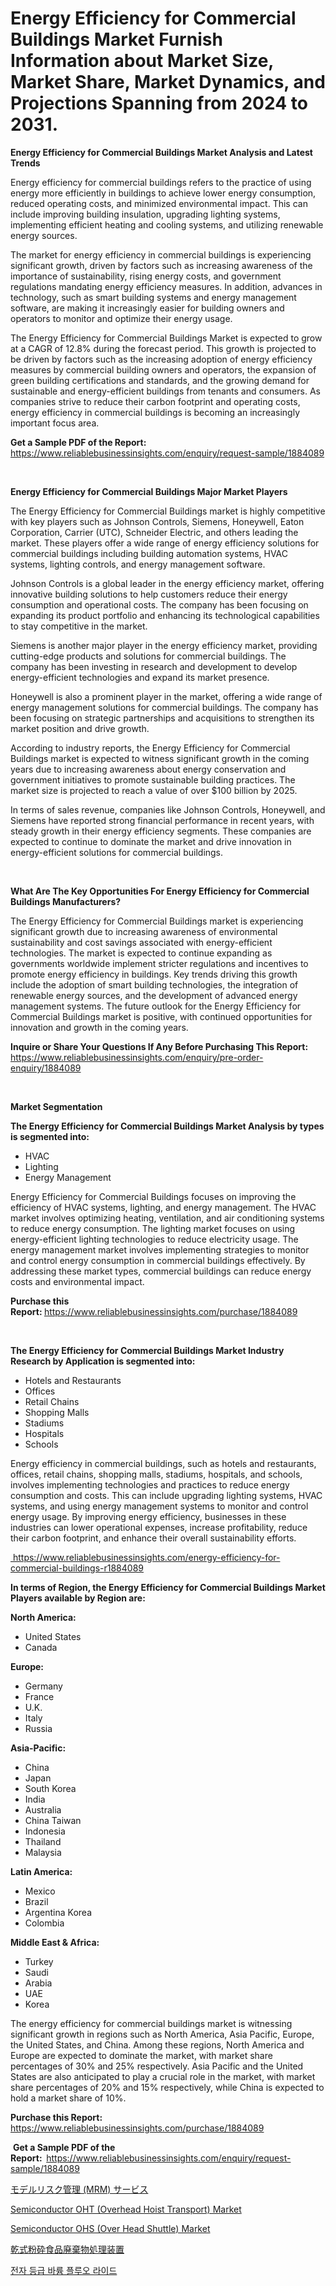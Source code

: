 <p><h1>Energy Efficiency for Commercial Buildings Market Furnish Information about Market Size, Market Share, Market Dynamics, and Projections Spanning from 2024 to 2031.</h1></p><p><strong>Energy Efficiency for Commercial Buildings Market Analysis and Latest Trends</strong></p>
<p><p>Energy efficiency for commercial buildings refers to the practice of using energy more efficiently in buildings to achieve lower energy consumption, reduced operating costs, and minimized environmental impact. This can include improving building insulation, upgrading lighting systems, implementing efficient heating and cooling systems, and utilizing renewable energy sources.</p><p>The market for energy efficiency in commercial buildings is experiencing significant growth, driven by factors such as increasing awareness of the importance of sustainability, rising energy costs, and government regulations mandating energy efficiency measures. In addition, advances in technology, such as smart building systems and energy management software, are making it increasingly easier for building owners and operators to monitor and optimize their energy usage.</p><p>The Energy Efficiency for Commercial Buildings Market is expected to grow at a CAGR of 12.8% during the forecast period. This growth is projected to be driven by factors such as the increasing adoption of energy efficiency measures by commercial building owners and operators, the expansion of green building certifications and standards, and the growing demand for sustainable and energy-efficient buildings from tenants and consumers. As companies strive to reduce their carbon footprint and operating costs, energy efficiency in commercial buildings is becoming an increasingly important focus area.</p></p>
<p><strong>Get a Sample PDF of the Report:&nbsp;</strong> <a href="https://www.reliablebusinessinsights.com/enquiry/request-sample/1884089">https://www.reliablebusinessinsights.com/enquiry/request-sample/1884089</a></p>
<p>&nbsp;</p>
<p><strong>Energy Efficiency for Commercial Buildings Major Market Players</strong></p>
<p><p>The Energy Efficiency for Commercial Buildings market is highly competitive with key players such as Johnson Controls, Siemens, Honeywell, Eaton Corporation, Carrier (UTC), Schneider Electric, and others leading the market. These players offer a wide range of energy efficiency solutions for commercial buildings including building automation systems, HVAC systems, lighting controls, and energy management software.</p><p>Johnson Controls is a global leader in the energy efficiency market, offering innovative building solutions to help customers reduce their energy consumption and operational costs. The company has been focusing on expanding its product portfolio and enhancing its technological capabilities to stay competitive in the market.</p><p>Siemens is another major player in the energy efficiency market, providing cutting-edge products and solutions for commercial buildings. The company has been investing in research and development to develop energy-efficient technologies and expand its market presence.</p><p>Honeywell is also a prominent player in the market, offering a wide range of energy management solutions for commercial buildings. The company has been focusing on strategic partnerships and acquisitions to strengthen its market position and drive growth.</p><p>According to industry reports, the Energy Efficiency for Commercial Buildings market is expected to witness significant growth in the coming years due to increasing awareness about energy conservation and government initiatives to promote sustainable building practices. The market size is projected to reach a value of over $100 billion by 2025.</p><p>In terms of sales revenue, companies like Johnson Controls, Honeywell, and Siemens have reported strong financial performance in recent years, with steady growth in their energy efficiency segments. These companies are expected to continue to dominate the market and drive innovation in energy-efficient solutions for commercial buildings.</p></p>
<p>&nbsp;</p>
<p><strong>What Are The Key Opportunities For Energy Efficiency for Commercial Buildings Manufacturers?</strong></p>
<p><p>The Energy Efficiency for Commercial Buildings market is experiencing significant growth due to increasing awareness of environmental sustainability and cost savings associated with energy-efficient technologies. The market is expected to continue expanding as governments worldwide implement stricter regulations and incentives to promote energy efficiency in buildings. Key trends driving this growth include the adoption of smart building technologies, the integration of renewable energy sources, and the development of advanced energy management systems. The future outlook for the Energy Efficiency for Commercial Buildings market is positive, with continued opportunities for innovation and growth in the coming years.</p></p>
<p><strong>Inquire or Share Your Questions If Any Before Purchasing This Report:</strong> <a href="https://www.reliablebusinessinsights.com/enquiry/pre-order-enquiry/1884089">https://www.reliablebusinessinsights.com/enquiry/pre-order-enquiry/1884089</a></p>
<p>&nbsp;</p>
<p><strong>Market Segmentation</strong></p>
<p><strong>The Energy Efficiency for Commercial Buildings Market Analysis by types is segmented into:</strong></p>
<p><ul><li>HVAC</li><li>Lighting</li><li>Energy Management</li></ul></p>
<p><p>Energy Efficiency for Commercial Buildings focuses on improving the efficiency of HVAC systems, lighting, and energy management. The HVAC market involves optimizing heating, ventilation, and air conditioning systems to reduce energy consumption. The lighting market focuses on using energy-efficient lighting technologies to reduce electricity usage. The energy management market involves implementing strategies to monitor and control energy consumption in commercial buildings effectively. By addressing these market types, commercial buildings can reduce energy costs and environmental impact.</p></p>
<p><strong>Purchase this Report:&nbsp;</strong><a href="https://www.reliablebusinessinsights.com/purchase/1884089">https://www.reliablebusinessinsights.com/purchase/1884089</a></p>
<p>&nbsp;</p>
<p><strong>The Energy Efficiency for Commercial Buildings Market Industry Research by Application is segmented into:</strong></p>
<p><ul><li>Hotels and Restaurants</li><li>Offices</li><li>Retail Chains</li><li>Shopping Malls</li><li>Stadiums</li><li>Hospitals</li><li>Schools</li></ul></p>
<p><p>Energy efficiency in commercial buildings, such as hotels and restaurants, offices, retail chains, shopping malls, stadiums, hospitals, and schools, involves implementing technologies and practices to reduce energy consumption and costs. This can include upgrading lighting systems, HVAC systems, and using energy management systems to monitor and control energy usage. By improving energy efficiency, businesses in these industries can lower operational expenses, increase profitability, reduce their carbon footprint, and enhance their overall sustainability efforts.</p></p>
<p><a href="https://www.reliablebusinessinsights.com/energy-efficiency-for-commercial-buildings-r1884089">&nbsp;https://www.reliablebusinessinsights.com/energy-efficiency-for-commercial-buildings-r1884089</a></p>
<p><strong>In terms of Region, the Energy Efficiency for Commercial Buildings Market Players available by Region are:</strong></p>
<p>
    <p> <strong> North America: </strong>
        <ul>
            <li>United States</li>
            <li>Canada</li>
        </ul>
        </p> 
    <p> <strong> Europe: </strong>
        <ul>
            <li>Germany</li>
            <li>France</li>
            <li>U.K.</li>
            <li>Italy</li>
            <li>Russia</li>
        </ul>
        </p> 
    <p> <strong> Asia-Pacific: </strong>
        <ul>
            <li>China</li>
            <li>Japan</li>
            <li>South Korea</li>
            <li>India</li>
            <li>Australia</li>
            <li>China Taiwan</li>
            <li>Indonesia</li>
            <li>Thailand</li>
            <li>Malaysia</li>
        </ul>
        </p> 
    <p> <strong> Latin America: </strong>
        <ul>
            <li>Mexico</li>
            <li>Brazil</li>
            <li>Argentina Korea</li>
            <li>Colombia</li>
        </ul>
        </p> 
    <p> <strong> Middle East & Africa: </strong>
        <ul>
            <li>Turkey</li>
            <li>Saudi</li>
            <li>Arabia</li>
            <li>UAE</li>
            <li>Korea</li>
        </ul>
    </p>
    </p>
<p><p>The energy efficiency for commercial buildings market is witnessing significant growth in regions such as North America, Asia Pacific, Europe, the United States, and China. Among these regions, North America and Europe are expected to dominate the market, with market share percentages of 30% and 25% respectively. Asia Pacific and the United States are also anticipated to play a crucial role in the market, with market share percentages of 20% and 15% respectively, while China is expected to hold a market share of 10%.</p></p>
<p><strong>Purchase this Report: </strong><a href="https://www.reliablebusinessinsights.com/purchase/1884089">https://www.reliablebusinessinsights.com/purchase/1884089</a></p>
<p>&nbsp;<strong>Get a Sample PDF of the Report:&nbsp;&nbsp;</strong><a href="https://www.reliablebusinessinsights.com/enquiry/request-sample/1884089">https://www.reliablebusinessinsights.com/enquiry/request-sample/1884089</a></p>
<p><strong></strong></p>
<p><p><a href="https://github.com/TysonKub/Market-Research-Report-List-1/blob/main/7367352114784.md">モデルリスク管理 (MRM) サービス</a></p><p><a href="https://github.com/marloy8/Market-Research-Report-List-4/blob/main/semiconductor-oht-overhead-hoist-transport-market.md">Semiconductor OHT (Overhead Hoist Transport) Market</a></p><p><a href="https://github.com/WillieWoodard/Market-Research-Report-List-5/blob/main/semiconductor-ohs-over-head-shuttle-market.md">Semiconductor OHS (Over Head Shuttle) Market</a></p><p><a href="https://github.com/mreklxf44233/Market-Research-Report-List-2/blob/main/1726646114785.md">乾式粉砕食品廃棄物処理装置</a></p><p><a href="https://github.com/admichael111/Market-Research-Report-List-1/blob/main/2632208108064.md">전자 등급 바륨 플루오 라이드</a></p></p>